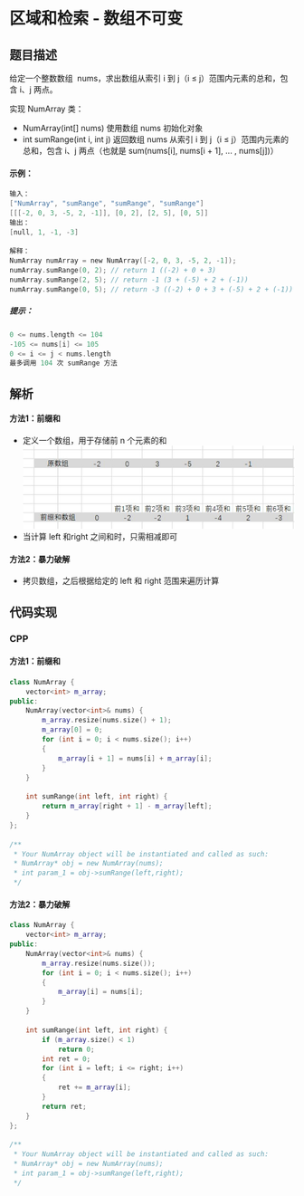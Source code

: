# 区域和检索 - 数组不可变

## 题目描述
给定一个整数数组  nums，求出数组从索引 i 到 j（i ≤ j）范围内元素的总和，包含 i、j 两点。

实现 NumArray 类：
- NumArray(int[] nums) 使用数组 nums 初始化对象
- int sumRange(int i, int j) 返回数组 nums 从索引 i 到 j（i ≤ j）范围内元素的总和，包含 i、j 两点（也就是 sum(nums[i], nums[i + 1], ... , nums[j])）
 
#### 示例：
```c
输入：
["NumArray", "sumRange", "sumRange", "sumRange"]
[[[-2, 0, 3, -5, 2, -1]], [0, 2], [2, 5], [0, 5]]
输出：
[null, 1, -1, -3]

解释：
NumArray numArray = new NumArray([-2, 0, 3, -5, 2, -1]);
numArray.sumRange(0, 2); // return 1 ((-2) + 0 + 3)
numArray.sumRange(2, 5); // return -1 (3 + (-5) + 2 + (-1)) 
numArray.sumRange(0, 5); // return -3 ((-2) + 0 + 3 + (-5) + 2 + (-1))
```

##### 提示：
```c
0 <= nums.length <= 104
-105 <= nums[i] <= 105
0 <= i <= j < nums.length
最多调用 104 次 sumRange 方法
```

## 解析
#### 方法1：前缀和
- 定义一个数组，用于存储前 n 个元素的和
![](1.jpg)
- 当计算 left 和right 之间和时，只需相减即可



#### 方法2：暴力破解
- 拷贝数组，之后根据给定的 left 和 right 范围来遍历计算

## 代码实现
### CPP
#### 方法1：前缀和
```C++
class NumArray {
    vector<int> m_array;
public:
    NumArray(vector<int>& nums) {
        m_array.resize(nums.size() + 1);
        m_array[0] = 0;
        for (int i = 0; i < nums.size(); i++)
        {
            m_array[i + 1] = nums[i] + m_array[i];
        }
    }
    
    int sumRange(int left, int right) {
        return m_array[right + 1] - m_array[left];
    }
};

/**
 * Your NumArray object will be instantiated and called as such:
 * NumArray* obj = new NumArray(nums);
 * int param_1 = obj->sumRange(left,right);
 */
```
#### 方法2：暴力破解
```C++
class NumArray {
    vector<int> m_array;
public:
    NumArray(vector<int>& nums) {
        m_array.resize(nums.size());
        for (int i = 0; i < nums.size(); i++)
        {
            m_array[i] = nums[i];
        }
    }
    
    int sumRange(int left, int right) {
        if (m_array.size() < 1)
            return 0;
        int ret = 0;
        for (int i = left; i <= right; i++)
        {
            ret += m_array[i];
        }
        return ret;
    }
};

/**
 * Your NumArray object will be instantiated and called as such:
 * NumArray* obj = new NumArray(nums);
 * int param_1 = obj->sumRange(left,right);
 */
```